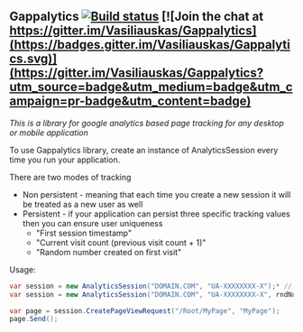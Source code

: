 ﻿Gappalytics [![Build status](https://ci.appveyor.com/api/projects/status/06nsa81vvf7c9ymh?svg=true)](https://ci.appveyor.com/project/Vasiliauskas/gappalytics) [![Join the chat at https://gitter.im/Vasiliauskas/Gappalytics](https://badges.gitter.im/Vasiliauskas/Gappalytics.svg)](https://gitter.im/Vasiliauskas/Gappalytics?utm_source=badge&utm_medium=badge&utm_campaign=pr-badge&utm_content=badge)
--------------


_This is a library for google analytics based page tracking for any desktop or mobile application_


To use Gappalytics library, create an instance of AnalyticsSession every time you run your application.

There are two modes of tracking
- Non persistent - meaning that each time you create a new session it will be treated as a new user as well
- Persistent - if your application can persist three specific tracking values then you can ensure user uniqueness
	- "First session timestamp"
	- "Current visit count (previous visit count + 1)"
	- "Random number created on first visit"

Usage:
```c#
var session = new AnalyticsSession("DOMAIN.COM", "UA-XXXXXXXX-X");* // non persistent
var session = new AnalyticsSession("DOMAIN.COM", "UA-XXXXXXXX-X", rndNumber, visitCount, firstVisitTimestamp);* // persistent

var page = session.CreatePageViewRequest("/Root/MyPage", "MyPage");
page.Send();
```
